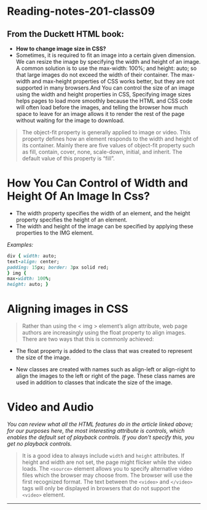# Reading-notes-201-class09
## From the Duckett HTML book:
+ **How to change image size in CSS?**<br> 
+ Sometimes, it is required to fit an image into a certain given dimension. We can resize the image by specifying the width and height of an image.
A common solution is to use the max-width: 100%; and height: auto; so that large images do not exceed the width of their container.
The max-width and max-height properties of CSS works better,
but they are not supported in many browsers.And You can control the size of an image using the width and height properties in CSS,
Specifying image sizes helps pages to load more smoothly because the HTML and CSS code will often load before the images, 
and telling the browser how much space to leave for an image allows it to render the rest of the page without waiting for the image to download.

> The object-fit property is generally applied to image or video. This property defines how an element responds to the width and height of its container. Mainly there are five values of object-fit property such as fill, contain, cover, none, scale-down, initial, and inherit. The default value of this property is “fill”.


# How You Can Control of Width and Height Of An Image In Css?

- The width property specifies the width of an element, and the height property specifies the height of an element.
- The width and height of the image can be specified by applying these properties to the IMG element.

*Examples:*

``` ruby
div { width: auto;
text-align: center;
padding: 15px; border: 3px solid red;
} img {
max-width: 100%;
height: auto; }
```
# Aligning images in CSS
> Rather than using the < img > element’s align attribute, web page authors are increasingly using the float property to align images. There are two ways that this is commonly achieved:

- The float property is added to the class that was created to represent the size of the image.

- New classes are created with names such as align-left or align-right to align the images to the left or right of the page. These class names are used in addition to classes that indicate the size of the image.
# Video and Audio
*You can review what all the HTML features do in the article linked above; for our purposes here, the most interesting attribute is controls, which enables the default set of playback controls. If you don't specify this, you get no playback controls.*

> It is a good idea to always include `width` and `height` attributes. If height and width are not set, the page might flicker while the video loads.
> The `<source>` element allows you to specify alternative video files which the browser may choose from. The browser will use the first recognized format.
> The text between the `<video>` and `</video>` tags will only be displayed in browsers that do not support the `<video>` element.






<hr>


